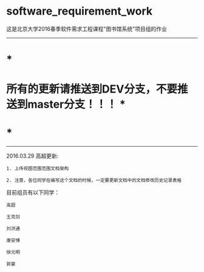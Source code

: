 # software_requirement_work
这是北京大学2016春季软件需求工程课程"图书馆系统"项目组的作业

 **************************************************************
 #                                                            *
 # 所有的更新请推送到DEV分支，不要推送到master分支！！！      *
 #                                                            *
 **************************************************************

2016.03.29 高超更新:

	1. 上传视图范围范围文档架构
	
	2. 注意，各位同学在编写这个文档的时候，一定要更新文档中的文档修改历史记录表格

目前组员有以下同学：

	高超

	王克剑

	刘洪通

	康安博

	徐元明

	郭豪
